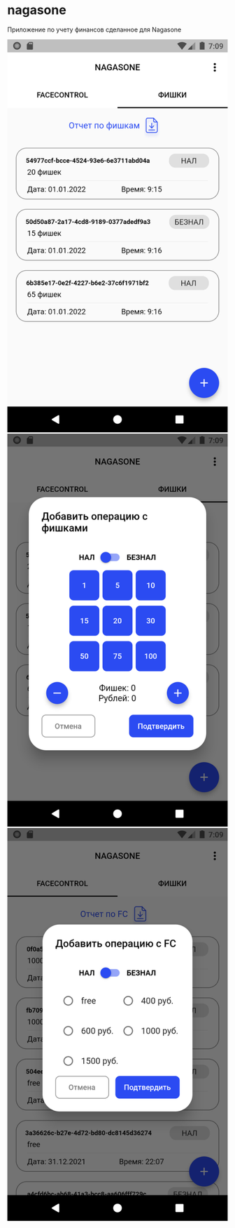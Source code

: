 # nagasone

Приложение по учету финансов сделанное для Nagasone

![screen2](readmeContent/screen2.png)
![screen3](readmeContent/screen3.png)
![screen4](readmeContent/screen4.png)
